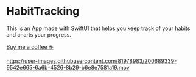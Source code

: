 # HabitTracking
This is an App made with SwiftUI that helps you keep track of your habits and charts your progress.

[Buy me a coffee ☕️](https://www.buymeacoffee.com/andresraigoza)

https://user-images.githubusercontent.com/81978983/200689339-9542e665-6a6b-4526-8b29-b6e8e7581a19.mov
